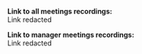 **Link to all meetings recordings:**  
Link redacted

**Link to manager meetings recordings:**  
Link redacted
